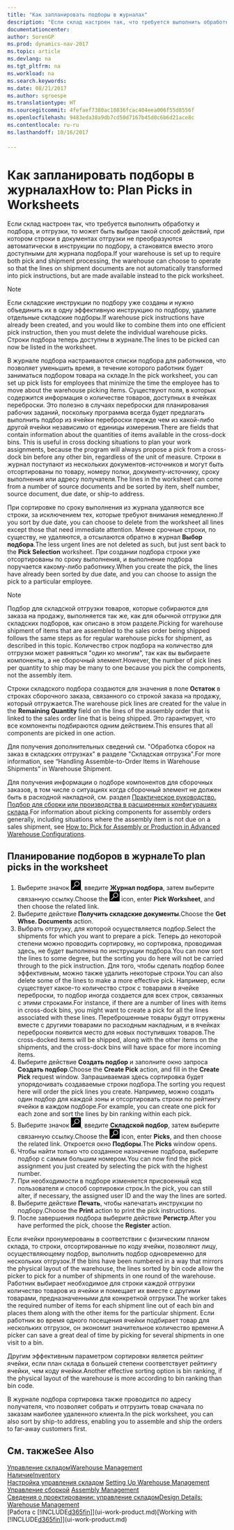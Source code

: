 ```yaml
---
title: "Как запланировать подборы в журналах"
description: "Если склад настроен так, что требуется выполнить обработку и подбора, и отгрузки, то может быть выбран такой способ действий, при котором строки в документах отгрузки не преобразуются автоматически в инструкции по подбору, а становятся вместо этого доступными для журнала подбора."
documentationcenter: 
author: SorenGP
ms.prod: dynamics-nav-2017
ms.topic: article
ms.devlang: na
ms.tgt_pltfrm: na
ms.workload: na
ms.search.keywords: 
ms.date: 08/21/2017
ms.author: sgroespe
ms.translationtype: HT
ms.sourcegitcommit: 4fefaef7380ac10836fcac404eea006f55d8556f
ms.openlocfilehash: 9483eda38a9db7cd50d7167b45d0c6b6d21ace8c
ms.contentlocale: ru-ru
ms.lasthandoff: 10/16/2017

---
```

# <a name="how-to-plan-picks-in-worksheets"></a><span data-ttu-id="de1bd-103">Как запланировать подборы в журналах</span><span class="sxs-lookup"><span data-stu-id="de1bd-103">How to: Plan Picks in Worksheets</span></span>
<span data-ttu-id="de1bd-104">Если склад настроен так, что требуется выполнить обработку и подбора, и отгрузки, то может быть выбран такой способ действий, при котором строки в документах отгрузки не преобразуются автоматически в инструкции по подбору, а становятся вместо этого доступными для журнала подбора.</span><span class="sxs-lookup"><span data-stu-id="de1bd-104">If your warehouse is set up to require both pick and shipment processing, the warehouse can choose to operate so that the lines on shipment documents are not automatically transformed into pick instructions, but are made available instead to the pick worksheet.</span></span>  

> [!NOTE]  
>  <span data-ttu-id="de1bd-105">Если складские инструкции по подбору уже созданы и нужно объединить их в одну эффективную инструкцию по подбору, удалите отдельные складские подборы.</span><span class="sxs-lookup"><span data-stu-id="de1bd-105">If warehouse pick instructions have already been created, and you would like to combine them into one efficient pick instruction, then you must delete the individual warehouse picks.</span></span> <span data-ttu-id="de1bd-106">Строки подбора теперь доступны в журнале.</span><span class="sxs-lookup"><span data-stu-id="de1bd-106">The lines to be picked can now be listed in the worksheet.</span></span>  

<span data-ttu-id="de1bd-107">В журнале подбора настраиваются списки подбора для работников, что позволяет уменьшить время, в течение которого работник будет заниматься подбором товара на складе.</span><span class="sxs-lookup"><span data-stu-id="de1bd-107">In the pick worksheet, you can set up pick lists for employees that minimize the time the employee has to move about the warehouse picking items.</span></span> <span data-ttu-id="de1bd-108">Существуют поля, в которых содержится информация о количестве товаров, доступных в ячейках переброски. Это полезно в случаях переброски для планирования рабочих заданий, поскольку программа всегда будет предлагать выполнить подбор из ячейки переброски прежде чем из какой-либо другой ячейки независимо от единицы измерения.</span><span class="sxs-lookup"><span data-stu-id="de1bd-108">There are fields that contain information about the quantities of items available in the cross-dock bins. This is useful in cross docking situations to plan your work assignments, because the program will always propose a pick from a cross-dock bin before any other bin, regardless of the unit of measure.</span></span> <span data-ttu-id="de1bd-109">Строки в журнал поступают из нескольких документов-источников и могут быть отсортированы по товару, номеру полки, документу-источнику, сроку выполнения или адресу получателя.</span><span class="sxs-lookup"><span data-stu-id="de1bd-109">The lines in the worksheet can come from a number of source documents and be sorted by item, shelf number, source document, due date, or ship-to address.</span></span>  

<span data-ttu-id="de1bd-110">При сортировке по сроку выполнения из журнала удаляются все строки, за исключением тех, которые требуют внимания немедленно.</span><span class="sxs-lookup"><span data-stu-id="de1bd-110">If you sort by due date, you can choose to delete from the worksheet all lines except those that need immediate attention.</span></span> <span data-ttu-id="de1bd-111">Менее срочные строки, по существу, не удаляются, а отсылаются обратно в журнал **Выбор подбора**.</span><span class="sxs-lookup"><span data-stu-id="de1bd-111">The less urgent lines are not deleted as such, but just sent back to the **Pick Selection** worksheet.</span></span> <span data-ttu-id="de1bd-112">При создании подбора строки уже отсортированы по сроку выполнения, и выполнение подбора поручается какому-либо работнику.</span><span class="sxs-lookup"><span data-stu-id="de1bd-112">When you create the pick, the lines have already been sorted by due date, and you can choose to assign the pick to a particular employee.</span></span>  

> [!NOTE]  
>  <span data-ttu-id="de1bd-113">Подбор для складской отгрузки товаров, которые собираются для заказа на продажу, выполняется так же, как для обычной отгрузки для складских подборов, как описано в этом разделе.</span><span class="sxs-lookup"><span data-stu-id="de1bd-113">Picking for warehouse shipment of items that are assembled to the sales order being shipped follows the same steps as for regular warehouse picks for shipment, as described in this topic.</span></span> <span data-ttu-id="de1bd-114">Количество строк подбора на количество для отгрузки может равняться "один ко многим", так как вы выбираете компоненты, а не сборочный элемент.</span><span class="sxs-lookup"><span data-stu-id="de1bd-114">However, the number of pick lines per quantity to ship may be many to one because you pick the components, not the assembly item.</span></span>  
>   
>  <span data-ttu-id="de1bd-115">Строки складского подбора создаются для значения в поле **Остаток** в строках сборочного заказа, связанного со строкой заказа на продажу, который отгружается.</span><span class="sxs-lookup"><span data-stu-id="de1bd-115">The warehouse pick lines are created for the value in the **Remaining Quantity** field on the lines of the assembly order that is linked to the sales order line that is being shipped.</span></span> <span data-ttu-id="de1bd-116">Это гарантирует, что все компоненты подбираются одним действием.</span><span class="sxs-lookup"><span data-stu-id="de1bd-116">This ensures that all components are picked in one action.</span></span>  
>   
>  <span data-ttu-id="de1bd-117">Для получения дополнительных сведений см. "Обработка сборок на заказ в складских отгрузках" в разделе "Складская отгрузка".</span><span class="sxs-lookup"><span data-stu-id="de1bd-117">For more information, see “Handling Assemble-to-Order Items in Warehouse Shipments” in Warehouse Shipment.</span></span>  
>   
>  <span data-ttu-id="de1bd-118">Для получения информации о подборе компонентов для сборочных заказов, в том числе о ситуациях когда сборочный элемент не должен быть в расходной накладной, см. раздел [Практическое руководство. Подбор для сборки или производства в расширенных конфигурациях склада](warehouse-how-to-pick-for-internal-operations-in-advanced-warehousing.md).</span><span class="sxs-lookup"><span data-stu-id="de1bd-118">For information about picking components for assembly orders generally, including situations where the assembly item is not due on a sales shipment, see [How to: Pick for Assembly or Production in Advanced Warehouse Configurations](warehouse-how-to-pick-for-internal-operations-in-advanced-warehousing.md).</span></span>  

## <a name="to-plan-picks-in-the-worksheet"></a><span data-ttu-id="de1bd-119">Планирование подборов в журнале</span><span class="sxs-lookup"><span data-stu-id="de1bd-119">To plan picks in the worksheet</span></span>  
1.  <span data-ttu-id="de1bd-120">Выберите значок ![Поиск страницы или отчета](media/ui-search/search_small.png "Значок поиска страницы или отчета"), введите **Журнал подбора**, затем выберите связанную ссылку.</span><span class="sxs-lookup"><span data-stu-id="de1bd-120">Choose the ![Search for Page or Report](media/ui-search/search_small.png "Search for Page or Report icon") icon, enter **Pick Worksheet**, and then choose the related link.</span></span>  
2.  <span data-ttu-id="de1bd-121">Выберите действие **Получить складские документы**.</span><span class="sxs-lookup"><span data-stu-id="de1bd-121">Choose the **Get Whse. Documents** action.</span></span>  
3.  <span data-ttu-id="de1bd-122">Выбрать отгрузку, для которой осуществляется подбор.</span><span class="sxs-lookup"><span data-stu-id="de1bd-122">Select the shipments for which you want to prepare a pick.</span></span> <span data-ttu-id="de1bd-123">Теперь до некоторой степени можно проводить сортировку, но сортировка, проводимая здесь, не будет выполнена по инструкции подбора.</span><span class="sxs-lookup"><span data-stu-id="de1bd-123">You can now sort the lines to some degree, but the sorting you do here will not be carried through to the pick instruction.</span></span> <span data-ttu-id="de1bd-124">Для того, чтобы сделать подбор более эффективным, можно также удалить некоторые строки.</span><span class="sxs-lookup"><span data-stu-id="de1bd-124">You can also delete some of the lines to make a more effective pick.</span></span> <span data-ttu-id="de1bd-125">Например, если существует какое-то количество строк с товарами в ячейке переброски, то подбор иногда создается для всех строк, связанных с этими строками.</span><span class="sxs-lookup"><span data-stu-id="de1bd-125">For instance, if there are a number of lines with items in cross-dock bins, you might want to create a pick for all the lines associated with these lines.</span></span> <span data-ttu-id="de1bd-126">Переброшенные товары будут отгружены вместе с другими товарами по расходным накладным, и в ячейках переброски появится место для новых поступивших товаров.</span><span class="sxs-lookup"><span data-stu-id="de1bd-126">The cross-docked items will be shipped, along with the other items on the shipments, and the cross-dock bins will have space for more incoming items.</span></span>  
4.  <span data-ttu-id="de1bd-127">Выберите действие **Создать подбор** и заполните окно запроса **Создать подбор**.</span><span class="sxs-lookup"><span data-stu-id="de1bd-127">Choose the **Create Pick** action, and fill in the **Create Pick** request window.</span></span> <span data-ttu-id="de1bd-128">Запрашиваемая здесь сортировка будет упорядочивать создаваемые строки подбора.</span><span class="sxs-lookup"><span data-stu-id="de1bd-128">The sorting you request here will order the pick lines you create.</span></span> <span data-ttu-id="de1bd-129">Например, можно создать один подбор для каждой зоны и отсортировать строки по рейтингу ячейки в каждом подборе.</span><span class="sxs-lookup"><span data-stu-id="de1bd-129">For example, you can create one pick for each zone and sort the lines by bin ranking within each pick.</span></span>  
5.  <span data-ttu-id="de1bd-130">Выберите значок ![Поиск страницы или отчета](media/ui-search/search_small.png "Значок поиска страницы или отчета"), введите **Складской подбор**, затем выберите связанную ссылку.</span><span class="sxs-lookup"><span data-stu-id="de1bd-130">Choose the ![Search for Page or Report](media/ui-search/search_small.png "Search for Page or Report icon") icon, enter **Picks**, and then choose the related link.</span></span> <span data-ttu-id="de1bd-131">Откроется окно **Подборы**.</span><span class="sxs-lookup"><span data-stu-id="de1bd-131">The **Picks** window opens.</span></span>  
6.  <span data-ttu-id="de1bd-132">Чтобы найти только что созданное назначение подбора, выберите подбор с самым большим номером.</span><span class="sxs-lookup"><span data-stu-id="de1bd-132">You can now find the pick assignment you just created by selecting the pick with the highest number.</span></span>  
7.  <span data-ttu-id="de1bd-133">При необходимости в подборе изменяется присвоенный код пользователя и способ сортировки строк.</span><span class="sxs-lookup"><span data-stu-id="de1bd-133">In the pick, you can still alter, if necessary, the assigned user ID and the way the lines are sorted.</span></span>  
8.  <span data-ttu-id="de1bd-134">Выберите действие **Печать**, чтобы напечатать инструкции по подбору.</span><span class="sxs-lookup"><span data-stu-id="de1bd-134">Choose the **Print** action to print the pick instructions.</span></span>  
9. <span data-ttu-id="de1bd-135">После завершения подбора выберите действие **Регистр**.</span><span class="sxs-lookup"><span data-stu-id="de1bd-135">After you have performed the pick, choose the **Register** action.</span></span>  

<span data-ttu-id="de1bd-136">Если ячейки пронумерованы в соответствии с физическим планом склада, то строки, отсортированные по коду ячейки, позволяют лицу, осуществляющему подбор, выполнить подбор одновременно для нескольких отгрузок.</span><span class="sxs-lookup"><span data-stu-id="de1bd-136">If the bins have been numbered in a way that mirrors the physical layout of the warehouse, the lines sorted by bin code allow the picker to pick for a number of shipments in one round of the warehouse.</span></span> <span data-ttu-id="de1bd-137">Работник выбирает необходимое для строки каждой отгрузки количество товаров из ячейки и помещает их вместе с другими товарами, предназначенными для конкретной отгрузки.</span><span class="sxs-lookup"><span data-stu-id="de1bd-137">The worker takes the required number of items for each shipment line out of each bin and places them along with the other items for the particular shipment.</span></span> <span data-ttu-id="de1bd-138">Если работник во время одного посещения ячейки подбирает товар для нескольких отгрузок, он экономит значительное количество времени.</span><span class="sxs-lookup"><span data-stu-id="de1bd-138">A picker can save a great deal of time by picking for several shipments in one visit to a bin.</span></span>  

<span data-ttu-id="de1bd-139">Другим эффективным параметром сортировки является рейтинг ячейки, если план склада в большей степени соответствует рейтингу ячейки, чем коду ячейки.</span><span class="sxs-lookup"><span data-stu-id="de1bd-139">Another effective sorting option is bin ranking, if the physical layout of the warehouse is more according to bin ranking than bin code.</span></span>  

<span data-ttu-id="de1bd-140">В журнале подбора сортировка также проводится по адресу получателя, что позволяет собрать и отгрузить товар сначала по заказам наиболее удаленного клиента.</span><span class="sxs-lookup"><span data-stu-id="de1bd-140">In the pick worksheet, you can also sort by ship-to address, enabling you to assemble and ship the orders to far-away customers first.</span></span>  

## <a name="see-also"></a><span data-ttu-id="de1bd-141">См. также</span><span class="sxs-lookup"><span data-stu-id="de1bd-141">See Also</span></span>
[<span data-ttu-id="de1bd-142">Управление складом</span><span class="sxs-lookup"><span data-stu-id="de1bd-142">Warehouse Management</span></span>](warehouse-manage-warehouse.md)  
[<span data-ttu-id="de1bd-143">Наличие</span><span class="sxs-lookup"><span data-stu-id="de1bd-143">Inventory</span></span>](inventory-manage-inventory.md)  
<span data-ttu-id="de1bd-144">[Настройка управления складом](warehouse-setup-warehouse.md)   </span><span class="sxs-lookup"><span data-stu-id="de1bd-144">[Setting Up Warehouse Management](warehouse-setup-warehouse.md)   </span></span>  
<span data-ttu-id="de1bd-145">[Управление сборкой](assembly-assemble-items.md)  </span><span class="sxs-lookup"><span data-stu-id="de1bd-145">[Assembly Management](assembly-assemble-items.md)  </span></span>  
[<span data-ttu-id="de1bd-146">Сведения о проектировании: управление складом</span><span class="sxs-lookup"><span data-stu-id="de1bd-146">Design Details: Warehouse Management</span></span>](design-details-warehouse-management.md)  
<span data-ttu-id="de1bd-147">[Работа с [!INCLUDE[d365fin](includes/d365fin_md.md)]](ui-work-product.md)</span><span class="sxs-lookup"><span data-stu-id="de1bd-147">[Working with [!INCLUDE[d365fin](includes/d365fin_md.md)]](ui-work-product.md)</span></span>

